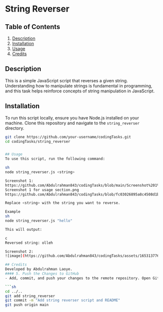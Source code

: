 # String Reverser

## Table of Contents
1. [Description](#description)
2. [Installation](#installation)
3. [Usage](#usage)
4. [Credits](#credits)

## Description
This is a simple JavaScript script that reverses a given string. Understanding how to manipulate strings is fundamental in programming, and this task helps reinforce concepts of string manipulation in JavaScript.

## Installation
To run this script locally, ensure you have Node.js installed on your machine. Clone this repository and navigate to the `string_reverser` directory.

```sh
git clone https://github.com/your-username/codingTasks.git
cd codingTasks/string_reverser


## Usage
To use this script, run the following command:

sh
node string_reverser.js <string>

Screenshot 1:
https://github.com/Abdulrahman843/codingTasks/blob/main/Screenshot%201%20for%20usage%20section.png?raw=true
Screenshot 1 for usage section.png
https://github.com/Abdulrahman843/codingTasks/blob/fc03026895a8c4508d1b69f902475aa1bc8ed089/Screenshot%201%20for%20usage%20section.png

Replace <string> with the string you want to reverse.

Example
sh
node string_reverser.js "hello"

This will output:

c
Reversed string: olleh

Screenshot 2:
![image](https://github.com/Abdulrahman843/codingTasks/assets/165313776/9ad96ba1-3a26-4d88-94dd-c99e24870515)

## Credits
Developed by Abdulrahman Laoye.
#### 5. Push the Changes to GitHub
- Add, commit, and push your changes to the remote repository. Open Git Bash or your terminal and run the following commands:

```sh
cd ../..
git add string_reverser
git commit -m "Add string reverser script and README"
git push origin main


